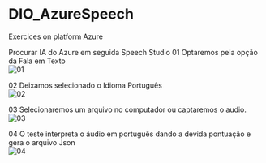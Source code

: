 # DIO_AzureSpeech
Exercices on platform Azure


Procurar IA do Azure em seguida Speech Studio
01 Optaremos pela opção da Fala em Texto <br>
![01](https://github.com/dev1washington/DIO_AzureSpeech/assets/12636350/dbfb443e-2426-483a-a031-1063b3ef8ca8)

02 Deixamos selecionado o Idioma Português <br>
![02](https://github.com/dev1washington/DIO_AzureSpeech/assets/12636350/0d07a9a5-d9d7-438b-a63a-c4d0d7940e43)

03 Selecionaremos um arquivo no computador ou captaremos o audio. <br>
![03](https://github.com/dev1washington/DIO_AzureSpeech/assets/12636350/109a98e9-4f51-40b7-9db5-12be46ec05f3)

04 O teste interpreta o áudio em português dando a devida pontuação e gera o arquivo Json <br>
![04](https://github.com/dev1washington/DIO_AzureSpeech/assets/12636350/985405c8-1a4c-4982-b356-950d3d6b276a)
